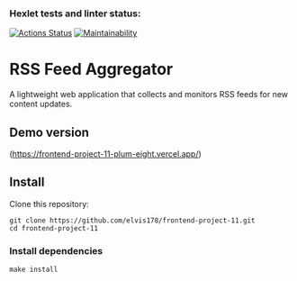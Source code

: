 ### Hexlet tests and linter status:
[![Actions Status](https://github.com/elvis178/frontend-project-11/actions/workflows/hexlet-check.yml/badge.svg)](https://github.com/elvis178/frontend-project-11/actions)
[![Maintainability](https://api.codeclimate.com/v1/badges/d62ee95426c11e81a5ab/maintainability)](https://codeclimate.com/github/elvis178/frontend-project-11/maintainability)

# RSS Feed Aggregator
A lightweight web application that collects and monitors RSS feeds for new content updates.
## Demo version
(https://frontend-project-11-plum-eight.vercel.app/)

## Install
Clone this repository:
```
git clone https://github.com/elvis178/frontend-project-11.git
cd frontend-project-11
```
### Install dependencies
```
make install
```